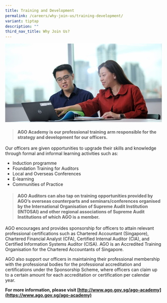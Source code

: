 ```yaml
---
title: Training and Development
permalink: /careers/why-join-us/training-development/
variant: tiptap
description: ""
third_nav_title: Why Join Us?
---
```

![](/images/Office%20shoot/lowres2Z0A7135_800x400.jpg)
> #### **AGO Academy is our professional training arm  responsible for the strategy and development for our officers.**

Our officers are given opportunities to upgrade their skills and knowledge through formal and informal learning activities such as:

*   Induction programme
*   Foundation Training for Auditors
*   Local and Overseas Conferences
*   E-learning
*   Communities of Practice

> #### **AGO Auditors can also tap on training opportunities provided by AGO’s overseas counterparts and seminars/conferences organised by the International Organisation of Supreme Audit Institution (INTOSAI) and other regional associations of Supreme Audit Institutions of which AGO is a member.**

AGO encourages and provides sponsorship for officers to attain relevant professional certifications such as Chartered Accountant (Singapore), Chartered Financial Analyst (CFA), Certified Internal Auditor (CIA), and Certified Information Systems Auditor (CISA). AGO is an Accredited Training Organisation for the Chartered Accountants of Singapore.

AGO also support our officers in maintaining their professional membership with the professional bodies for the professional accreditation and certifications under the Sponsorship Scheme, where officers can claim up to a certain amount for each accreditation or certification per calendar year.  

**For more information, please visit [http://www.ago.gov.sg/ago-academy](https://www.ago.gov.sg/ago-academy)**